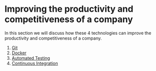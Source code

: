 # Improving the productivity and competitiveness of a company
In this section we will discuss how these 4 technologies can improve the productivity and competitiveness of a company.

1. [Git](/section_1/git.md)
2. [Docker](/section_1/docker.md)
3. [Automated Testing](/section_1/automated_testing.md)
4. [Continuous Integration](/section_1/continuous_integration.md)
